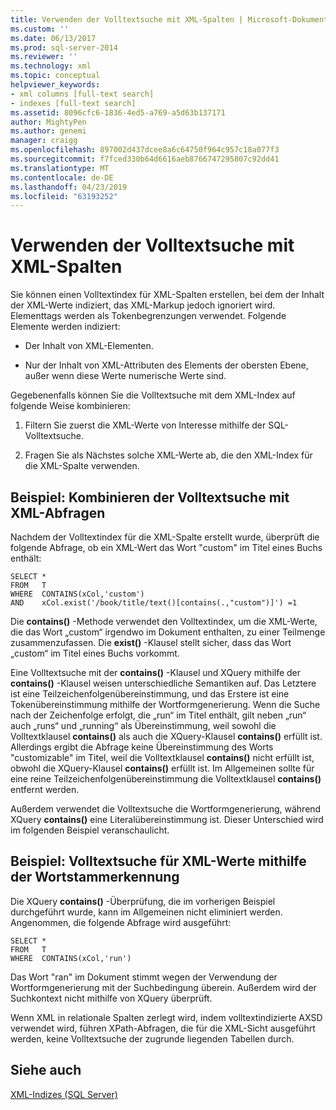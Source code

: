 ```yaml
---
title: Verwenden der Volltextsuche mit XML-Spalten | Microsoft-Dokumentation
ms.custom: ''
ms.date: 06/13/2017
ms.prod: sql-server-2014
ms.reviewer: ''
ms.technology: xml
ms.topic: conceptual
helpviewer_keywords:
- xml columns [full-text search]
- indexes [full-text search]
ms.assetid: 8096cfc6-1836-4ed5-a769-a5d63b137171
author: MightyPen
ms.author: genemi
manager: craigg
ms.openlocfilehash: 897002d437dcee8a6c64750f964c957c18a077f3
ms.sourcegitcommit: f7fced330b64d6616aeb8766747295807c92dd41
ms.translationtype: MT
ms.contentlocale: de-DE
ms.lasthandoff: 04/23/2019
ms.locfileid: "63193252"
---
```

# <a name="use-full-text-search-with-xml-columns"></a>Verwenden der Volltextsuche mit XML-Spalten
  Sie können einen Volltextindex für XML-Spalten erstellen, bei dem der Inhalt der XML-Werte indiziert, das XML-Markup jedoch ignoriert wird. Elementtags werden als Tokenbegrenzungen verwendet. Folgende Elemente werden indiziert:  
  
-   Der Inhalt von XML-Elementen.  
  
-   Nur der Inhalt von XML-Attributen des Elements der obersten Ebene, außer wenn diese Werte numerische Werte sind.  
  
 Gegebenenfalls können Sie die Volltextsuche mit dem XML-Index auf folgende Weise kombinieren:  
  
1.  Filtern Sie zuerst die XML-Werte von Interesse mithilfe der SQL-Volltextsuche.  
  
2.  Fragen Sie als Nächstes solche XML-Werte ab, die den XML-Index für die XML-Spalte verwenden.  
  
## <a name="example-combining-full-text-search-with-xml-querying"></a>Beispiel: Kombinieren der Volltextsuche mit XML-Abfragen  
 Nachdem der Volltextindex für die XML-Spalte erstellt wurde, überprüft die folgende Abfrage, ob ein XML-Wert das Wort "custom" im Titel eines Buchs enthält:  
  
```  
SELECT *   
FROM   T   
WHERE  CONTAINS(xCol,'custom')   
AND    xCol.exist('/book/title/text()[contains(.,"custom")]') =1  
```  
  
 Die **contains()** -Methode verwendet den Volltextindex, um die XML-Werte, die das Wort „custom“ irgendwo im Dokument enthalten, zu einer Teilmenge zusammenzufassen. Die **exist()** -Klausel stellt sicher, dass das Wort „custom“ im Titel eines Buchs vorkommt.  
  
 Eine Volltextsuche mit der **contains()** -Klausel und XQuery mithilfe der **contains()** -Klausel weisen unterschiedliche Semantiken auf. Das Letztere ist eine Teilzeichenfolgenübereinstimmung, und das Erstere ist eine Tokenübereinstimmung mithilfe der Wortformgenerierung. Wenn die Suche nach der Zeichenfolge erfolgt, die „run“ im Titel enthält, gilt neben „run“ auch „runs“ und „running“ als Übereinstimmung, weil sowohl die Volltextklausel **contains()** als auch die XQuery-Klausel **contains()** erfüllt ist. Allerdings ergibt die Abfrage keine Übereinstimmung des Worts "customizable" im Titel, weil die Volltextklausel **contains()** nicht erfüllt ist, obwohl die XQuery-Klausel **contains()** erfüllt ist. Im Allgemeinen sollte für eine reine Teilzeichenfolgenübereinstimmung die Volltextklausel **contains()** entfernt werden.  
  
 Außerdem verwendet die Volltextsuche die Wortformgenerierung, während XQuery **contains()** eine Literalübereinstimmung ist. Dieser Unterschied wird im folgenden Beispiel veranschaulicht.  
  
## <a name="example-full-text-search-on-xml-values-using-stemming"></a>Beispiel: Volltextsuche für XML-Werte mithilfe der Wortstammerkennung  
 Die XQuery **contains()** -Überprüfung, die im vorherigen Beispiel durchgeführt wurde, kann im Allgemeinen nicht eliminiert werden. Angenommen, die folgende Abfrage wird ausgeführt:  
  
```  
SELECT *   
FROM   T   
WHERE  CONTAINS(xCol,'run')   
```  
  
 Das Wort "ran" im Dokument stimmt wegen der Verwendung der Wortformgenerierung mit der Suchbedingung überein. Außerdem wird der Suchkontext nicht mithilfe von XQuery überprüft.  
  
 Wenn XML in relationale Spalten zerlegt wird, indem volltextindizierte AXSD verwendet wird, führen XPath-Abfragen, die für die XML-Sicht ausgeführt werden, keine Volltextsuche der zugrunde liegenden Tabellen durch.  
  
## <a name="see-also"></a>Siehe auch  
 [XML-Indizes &#40;SQL Server&#41;](xml-indexes-sql-server.md)  
  
  
